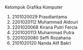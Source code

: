 Kelompok Grafika Komputer

1. 2101020029 Prasdiantama
2. 2201020112 Muhammad Aldouri
3. 2201020068 Kirana Putri Fercia
4. 2201020113 Muhammad Putra
5. 2201020080 Seffi Rozahana
6. 2101020120 Nanda Alif Bakri
